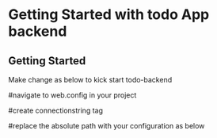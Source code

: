 # Getting Started with todo App backend




## Getting Started

Make change as below to kick start todo-backend

#navigate to web.config in your project

#create connectionstring tag

#replace the absolute path with your configuration as below


